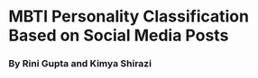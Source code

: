 # MBTI Personality Classification Based on Social Media Posts 
### By Rini Gupta and Kimya Shirazi 


